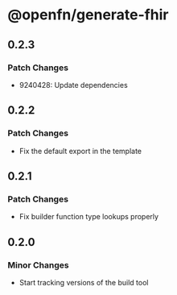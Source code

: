 # @openfn/generate-fhir

## 0.2.3

### Patch Changes

- 9240428: Update dependencies

## 0.2.2

### Patch Changes

- Fix the default export in the template

## 0.2.1

### Patch Changes

- Fix builder function type lookups properly

## 0.2.0

### Minor Changes

- Start tracking versions of the build tool
